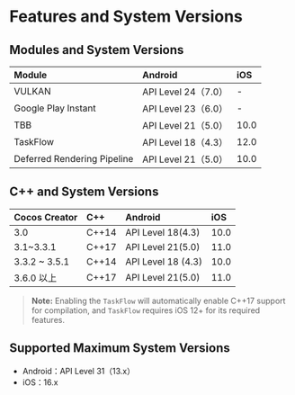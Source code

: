 # Features and System Versions

## Modules and System Versions

| Module | Android | iOS |
| :-- | :--- | :-- |
| VULKAN  | API Level 24（7.0）| - |
| Google Play Instant | API Level 23（6.0）| - |
| TBB | API Level 21（5.0）| 10.0 |
| TaskFlow | API Level 18（4.3）| 12.0 |
| Deferred Rendering Pipeline | API Level 21（5.0）| 10.0 |

## C++ and System Versions

| Cocos Creator | C++ | Android | iOS |
| :-- | :--- | :-- | :-- |
| 3.0 | C++14 | API Level 18(4.3) | 10.0 |
| 3.1~3.3.1 | C++17 | API Level 21(5.0) | 11.0 |
| 3.3.2 ~ 3.5.1 | C++14 | API Level 18 (4.3) | 10.0 |
| 3.6.0 以上 | C++17 | API Level 21(5.0) | 11.0

> **Note:** Enabling the `TaskFlow` will automatically enable C++17 support for compilation, and `TaskFlow` requires iOS 12+ for its required features.

## Supported Maximum System Versions

- Android：API Level 31（13.x）
- iOS：16.x
